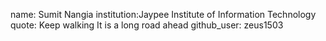 
name: Sumit Nangia
institution:Jaypee Institute of Information Technology
quote: Keep walking It is a long road ahead
github_user: zeus1503
